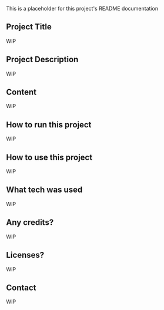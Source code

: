 This is a placeholder for this project's README documentation

## Project Title

WIP

## Project Description

WIP

## Content

WIP

## How to run this project

WIP

## How to use this project

WIP

## What tech was used

WIP

## Any credits?

WIP

## Licenses?

WIP

## Contact

WIP

